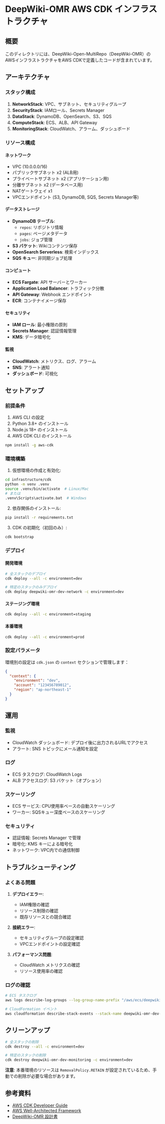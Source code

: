 # DeepWiki-OMR AWS CDK インフラストラクチャ

## 概要

このディレクトリには、DeepWiki-Open-MultiRepo（DeepWiki-OMR）のAWSインフラストラクチャをAWS CDKで定義したコードが含まれています。

## アーキテクチャ

### スタック構成

1. **NetworkStack**: VPC、サブネット、セキュリティグループ
2. **SecurityStack**: IAMロール、Secrets Manager
3. **DataStack**: DynamoDB、OpenSearch、S3、SQS
4. **ComputeStack**: ECS、ALB、API Gateway
5. **MonitoringStack**: CloudWatch、アラーム、ダッシュボード

### リソース構成

#### ネットワーク
- VPC (10.0.0.0/16)
- パブリックサブネット x2 (ALB用)
- プライベートサブネット x2 (アプリケーション用)
- 分離サブネット x2 (データベース用)
- NATゲートウェイ x1
- VPCエンドポイント (S3, DynamoDB, SQS, Secrets Manager等)

#### データストレージ
- **DynamoDB テーブル**:
  - `repos`: リポジトリ情報
  - `pages`: ページメタデータ
  - `jobs`: ジョブ管理
- **S3 バケット**: Wikiコンテンツ保存
- **OpenSearch Serverless**: 検索インデックス
- **SQS キュー**: 非同期ジョブ処理

#### コンピュート
- **ECS Fargate**: API サーバーとワーカー
- **Application Load Balancer**: トラフィック分散
- **API Gateway**: Webhook エンドポイント
- **ECR**: コンテナイメージ保存

#### セキュリティ
- **IAM ロール**: 最小権限の原則
- **Secrets Manager**: 認証情報管理
- **KMS**: データ暗号化

#### 監視
- **CloudWatch**: メトリクス、ログ、アラーム
- **SNS**: アラート通知
- **ダッシュボード**: 可視化

## セットアップ

### 前提条件

1. AWS CLI の設定
2. Python 3.8+ のインストール
3. Node.js 18+ のインストール
4. AWS CDK CLI のインストール

```bash
npm install -g aws-cdk
```

### 環境構築

1. 仮想環境の作成と有効化:
```bash
cd infrastructure/cdk
python -m venv .venv
source .venv/bin/activate  # Linux/Mac
# または
.venv\Scripts\activate.bat  # Windows
```

2. 依存関係のインストール:
```bash
pip install -r requirements.txt
```

3. CDK の初期化（初回のみ）:
```bash
cdk bootstrap
```

### デプロイ

#### 開発環境

```bash
# 全スタックのデプロイ
cdk deploy --all -c environment=dev

# 特定のスタックのみデプロイ
cdk deploy deepwiki-omr-dev-network -c environment=dev
```

#### ステージング環境

```bash
cdk deploy --all -c environment=staging
```

#### 本番環境

```bash
cdk deploy --all -c environment=prod
```

### 設定パラメータ

環境別の設定は `cdk.json` の `context` セクションで管理します：

```json
{
  "context": {
    "environment": "dev",
    "account": "123456789012",
    "region": "ap-northeast-1"
  }
}
```

## 運用

### 監視

- CloudWatch ダッシュボード: デプロイ後に出力されるURLでアクセス
- アラート: SNS トピックにメール通知を設定

### ログ

- ECS タスクログ: CloudWatch Logs
- ALB アクセスログ: S3 バケット（オプション）

### スケーリング

- ECS サービス: CPU使用率ベースの自動スケーリング
- ワーカー: SQSキュー深度ベースのスケーリング

### セキュリティ

- 認証情報: Secrets Manager で管理
- 暗号化: KMS キーによる暗号化
- ネットワーク: VPC内での通信制御

## トラブルシューティング

### よくある問題

1. **デプロイエラー**:
   - IAM権限の確認
   - リソース制限の確認
   - 既存リソースとの競合確認

2. **接続エラー**:
   - セキュリティグループの設定確認
   - VPCエンドポイントの設定確認

3. **パフォーマンス問題**:
   - CloudWatch メトリクスの確認
   - リソース使用率の確認

### ログの確認

```bash
# ECS タスクログ
aws logs describe-log-groups --log-group-name-prefix "/aws/ecs/deepwiki-omr"

# CloudFormation イベント
aws cloudformation describe-stack-events --stack-name deepwiki-omr-dev-network
```

## クリーンアップ

```bash
# 全スタックの削除
cdk destroy --all -c environment=dev

# 特定のスタックの削除
cdk destroy deepwiki-omr-dev-monitoring -c environment=dev
```

**注意**: 本番環境のリソースは `RemovalPolicy.RETAIN` が設定されているため、手動での削除が必要な場合があります。

## 参考資料

- [AWS CDK Developer Guide](https://docs.aws.amazon.com/cdk/)
- [AWS Well-Architected Framework](https://aws.amazon.com/architecture/well-architected/)
- [DeepWiki-OMR 設計書](../../docs/design.md)